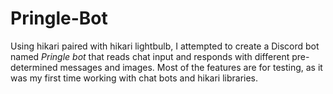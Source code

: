 # Pringle-Bot
Using hikari paired with hikari lightbulb, I attempted to create a Discord bot named *Pringle bot* that reads chat input and responds with different pre-determined messages and images. Most of the features are for testing, as it was my first time working with chat bots and hikari libraries.
